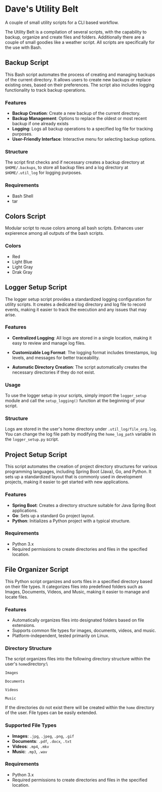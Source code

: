 # Dave's Utility Belt
A couple of small utility scripts for a CLI based workflow.

The Utility Belt is a compilation of several scripts, with the capability to backup, organize and create files and folders. Additionally there are a couple of small goodies like a weather script. All scripts are specifically for the use with Bash.

## Backup Script

This Bash script automates the process of creating and managing backups of the current directory. It allows users to create new backups or replace existing ones, based on their preferences. The script also includes logging functionality to track backup operations.

### Features

- **Backup Creation**: Create a new backup of the current directory.
- **Backup Management**: Options to replace the oldest or most recent backup if one already exists
- **Logging**: Logs all backup operations to a specified log file for tracking purposes.
- **User-Friendly Interface**: Interactive menu for selecting backup options.

### Structure

The script first checks and if necessary creates a backup directory at `$HOME/.backups`, to store all backup files and a log directory at `$HOME/.util_log` for logging purposes.

### Requirements

- Bash Shell
- tar

## Colors Script

Modular script to reuse colors among all bash scripts. Enhances user expierence among all outputs of the bash scripts.

### Colors

- Red
- Light Blue
- Light Gray
- Drak Gray

## Logger Setup Script

The logger setup script provides a standardized logging configuration for utility scripts. It creates a dedicated log directory and log file to record events, making it easier to track the execution and any issues that may arise.

### Features

- **Centralized Logging**: All logs are stored in a single location, making it easy to review and manage log files.

- **Customizable Log Format**: The logging format includes timestamps, log levels, and messages for better traceability.
- **Automatic Directory Creation**: The script automatically creates the necessary directories if they do not exist.

### Usage

To use the logger setup in your scripts, simply import the `logger_setup` module and call the `setup_logging()` function at the beginning of your script.

### Structure

Logs are stored in the user's home directory under `.util_log/file_org.log`. You can change the log file path by modifying the `home_log_path` variable in the `logger_setup.py` script.

## Project Setup Script

This script automates the creation of project directory structures for various programming languages, including Spring Boot (Java), Go, and Python. It sets up a standardized layout that is commonly used in development projects, making it easier to get started with new applications.

### Features

- **Spring Boot**: Creates a directory structure suitable for Java Spring Boot applications.
- **Go**: Sets up a standard Go project layout.
- **Python**: Initializes a Python project with a typical structure.

### Requirements

- Python 3.x
- Required permissions to create directories and files in the specified location.

## File Organizer Script

This Python script organizes and sorts files in a specified directory based on their file types. It categorizes files into predefined folders such as Images, Documents, Videos, and Music, making it easier to manage and locate files.

### Features

- Automatically organizes files into designated folders based on file extensions.
- Supports common file types for images, documents, videos, and music.
- Platform-independent, tested primarily on Linux.

### Directory Structure

The script organizes files into the following directory structure within the user's `home`directory:\

`Images `

`Documents`

`Videos`

`Music`

 If the directories do not exist there will be created within the `home` directory of the user. File types can be easily extended.

### Supported File Types

-  **Images**: `.jpg`, `.jpeg`, `.png`, `.gif`
- **Documents**: `.pdf`, `.docx`, `.txt`
- **Videos**: `.mp4`, `.mkv`
- **Music**: `.mp3`, `.wav`

### Requirements

- Python 3.x
- Required permissions to create directories and files in the specified location.



















